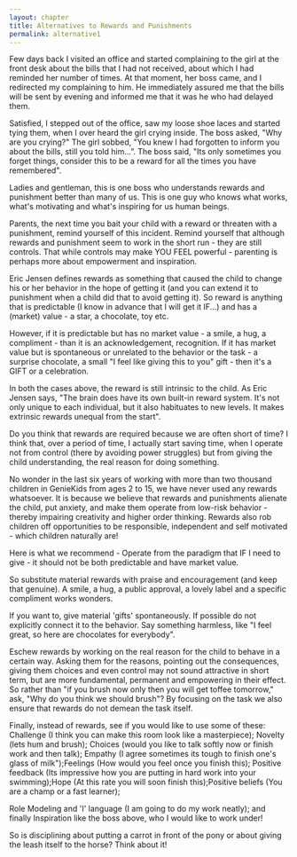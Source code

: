 ```yaml
---
layout: chapter
title: Alternatives to Rewards and Punishments
permalink: alternative1
---
```


Few days back I visited an office and started complaining to the girl at the front desk about the bills that I had not received, about which I had reminded her number of times. At that moment, her boss came, and I redirected my complaining to him. He immediately assured me that the bills will be sent by evening and informed me that it was he who had delayed them.

Satisfied, I stepped out of the office, saw my loose shoe laces and started tying them, when I over heard the girl crying inside. The boss asked, "Why are you crying?" The girl sobbed, "You knew I had forgotten to inform you about the bills, still you told him...”. The boss said, "Its only sometimes you forget things, consider this to be a reward for all the times you have remembered".

Ladies and gentleman, this is one boss who understands rewards and punishment better than many of us. This is one guy who knows what works, what's motivating and what's inspiring for us human beings.

Parents, the next time you bait your child with a reward or threaten with a punishment, remind yourself of this incident. Remind yourself that although rewards and punishment seem to work in the short run - they are still controls. That while controls may make YOU FEEL powerful - parenting is perhaps more about empowerment and inspiration.

Eric Jensen defines rewards as something that caused the child to change his or her behavior in the hope of getting it (and you can extend it to punishment when a child did that to avoid getting it). So reward is anything that is predictable (I know in advance that I will get it IF...) and has a (market) value - a star, a chocolate, toy etc.

However, if it is predictable but has no market value - a smile, a hug, a compliment - than it is an acknowledgement, recognition. If it has market value but is spontaneous or unrelated to the behavior or the task - a surprise chocolate, a small "I feel like giving this to you" gift - then it's a GIFT or a celebration.

In both the cases above, the reward is still intrinsic to the child. As Eric Jensen says, "The brain does have its own built-in reward system. It's not only unique to each individual, but it also habituates to new levels. It makes extrinsic rewards unequal from the start".

Do you think that rewards are required because we are often short of time? I think that, over a period of time, I actually start saving time, when I operate not from control (there by avoiding power struggles) but from giving the child understanding, the real reason for doing something.

No wonder in the last six years of working with more than two thousand children in GenieKids from ages 2 to 15, we have never used any rewards whatsoever. It is because we believe that rewards and punishments alienate the child, put anxiety, and make them operate from low-risk behavior - thereby impairing creativity and higher order thinking. Rewards also rob children off opportunities to be responsible, independent and self motivated - which children naturally are!

Here is what we recommend - Operate from the paradigm that IF I need to give - it should not be both predictable and have market value.

So substitute material rewards with praise and encouragement (and keep that genuine). A smile, a hug, a public approval, a lovely label and a specific compliment works wonders.

If you want to, give material 'gifts' spontaneously. If possible do not explicitly connect it to the behavior. Say something harmless, like "I feel great, so here are chocolates for everybody".

Eschew rewards by working on the real reason for the child to behave in a certain way. Asking them for the reasons, pointing out the consequences, giving them choices and even control may not sound attractive in short term, but are more fundamental, permanent and empowering in their effect. So rather than "if you brush now only then you will get toffee tomorrow," ask, "Why do you think we should brush"? By focusing on the task we also ensure that rewards do not demean the task itself. 

Finally, instead of rewards, see if you would like to use some of these: Challenge (I think you can make this room look like a masterpiece); Novelty (lets hum and brush); Choices (would you like to talk softly now or finish work and then talk); Empathy (I agree sometimes its tough to finish one's glass of milk");Feelings (How would you feel once you finish this); Positive feedback (Its impressive how you are putting in hard work into your swimming);Hope (At this rate you will soon finish this);Positive beliefs (You are a champ or a fast learner);

Role Modeling and 'I' language (I am going to do my work neatly); and finally Inspiration like the boss above, who I would like to work under!

So is disciplining about putting a carrot in front of the pony or about giving the leash itself to the horse? Think about it!

 